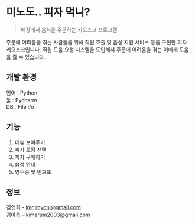 # 미노도.. 피자 먹니?
> 매장에서 음식을 주문하는 키오스크 프로그램

<!-- [![NPM Version][npm-image]][npm-url]
[![Build Status][travis-image]][travis-url]
[![Downloads Stats][npm-downloads]][npm-url] -->

주문에 어려움을 겪는 사람들을 위해 직원 호출 및 음성 지원 서비스 등을 구현한 피자 키오스크입니다.
직원 도움 요청 시스템을 도입해서 주문에 어려움을 겪는 이에게 도움을 줄 수 있습니다.

## 개발 환경
언어 : Python<br>
툴 : Pycharm<br>
DB : File i/o

## 기능
1. 메뉴 보여주기
2. 피자 토핑 선택
3. 피자 구매하기
4. 음성 안내
5. 영수증 및 번호표

## 정보

김연희 - imgimyoni@gmail.com <br>
김아름 – kimarum2003@gmail.com<br>

